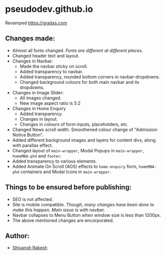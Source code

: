 # pseudodev.github.io
Revamped https://gradxs.com

## Changes made:
* Almost all fonts changed. *Fonts are different at different places.*
* Changed header text and layout.
* Changes in Navbar:
  * Made the navbar sticky on scroll.
  * Added transparency to navbar.
  * Added transparency, rounded bottom corners in navbar-dropdowns.
  * Changed background colours for both main navbar and its dropdowns.
* Changes in Image Slider:
  * All images changed.
  * New image aspect ratio is 5:2
* Changes in Home Enquiry
  * Added transparency.
  * Changes in layout.
  * Changes in colours of form inputs, placeholders, etc.
* Changed News scroll width. Smoothened colour change of "Admission Notice Button".
* Added different background images and layers for content divs, along with parallax effect.
* Changed layout of `main-wrapper`, Modal Popups in `main-wrapper`, `homeMBA-phd` and `footer`.
* Added transparency to various elements.
* Added Animate On Scroll (AOS) effects to `home-enquiry` form, `homeMBA-phd` containers and Modal Icons in `main-wrapper`.

## Things to be ensured before publishing:
* SEO is not affected.
* Site is mobile compatible. *Though, many changes have been done to make this happen. Main issue is with navbar.*
* Navbar collapses to Menu Button when window size is less than 1200px.
* The above mentioned changes are encorporated.

## Author:
* [Shivansh Rakesh](https://github.com/shivanshrakesh)
